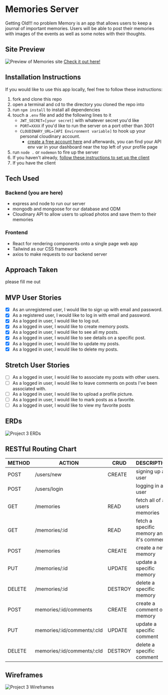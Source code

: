 # Memories Server

Getting Old!!! no problem Memory is an app that allows users to keep a journal of important memories. Users will be able to post their memories with images of the events as well as some notes with their thoughts.

## Site Preview
![Preview of Memories site](https://res.cloudinary.com/dazgyyyvj/image/upload/v1665618623/seir-808-p3/Screenshot_from_2022-10-12_16-49-37_nah6bk.png)
[Check it out here!](https://superb-parfait-91c6b9.netlify.app/)

## Installation Instructions
If you would like to use this app locally, feel free to follow these instructions:
1. fork and clone this repo
2. open a terminal and cd to the directory you cloned the repo into
3. run `npm install` to install all dependencies
4. touch a `.env` file and add the following lines to it
    - `JWT_SECRET=[your secret]` with whatever secret you'd like
    - `PORT=XXXX` if you'd like to run the server on a port other than 3001
    - `CLOUDINARY_URL=[API Environment variable]` to hook up your personal cloudinary account.
        - [create a free account here](https://cloudinary.com/) and afterwards, you can find your API env var in your dashboard near the top left of your profile page
5. run `node .` or `nodemon` to fire up the server
6. If you haven't already, [follow these instructions to set up the client](https://github.com/JamesOnwordi/memories_client)
7. If you have the client

## Tech Used
### Backend (you are here)
- express and node to run our server
- mongodb and mongoose for our database and ODM
- Cloudinary API to allow users to upload photos and save them to their memories

### Frontend
- React for rendering components onto a single page web app
- Tailwind as our CSS framework
- axios to make requests to our backend server

## Approach Taken
please fill me out

## MVP User Stories
- [x] As an unregistered user, I would like to sign up with email and password.
- [x] As a registered user, I would like to log in with email and password.
- [x] As a logged in user, I would like to log out.
- [x] As a logged in user, I would like to create memory posts.
- [x] As a logged in user, I would like to see all my posts.
- [x] As a logged in user, I would like to see details on a specific post.
- [x] As a logged in user, I would like to update my posts.
- [x] As a logged in user, I would like to delete my posts.

## Stretch User Stories
- [ ] As a logged in user, I would like to associate my posts with other users.
- [ ] As a logged in user, I would like to leave comments on posts I've been associated with.
- [ ] As a logged in user, I would like to upload a profile picture.
- [ ] As a logged in user, I would like to mark posts as a favorite.
- [ ] As a logged in user, I would like to view my favorite posts

## ERDs
![Project 3 ERDs](https://res.cloudinary.com/dazgyyyvj/image/upload/v1665617908/seir-808-p3/project3erd_coljkd.png)

## RESTful Routing Chart
| METHOD | ACTION | CRUD | DESCRIPTION |
|--------|--------|------|-------------|
| POST | /users/new | CREATE | signing up a user |
| POST | /users/login | | logging in a user |
| GET | /memories | READ | fetch all of a users memories |
| GET | /memories/:id | READ | fetch a specific memory and it's comments |
| POST | /memories | CREATE | create a new memory |
| PUT | /memories/:id | UPDATE | update a specific memory |
| DELETE | /memories/:id | DESTROY | delete a specific memory |
| POST | memories/:id/comments | CREATE | create a comment on a memory |
| PUT | memories/:id/comments/:cId | UPDATE | update a specific comment |
| DELETE | memories/:id/comments/:cId | DESTROY | delete a specific comment |

## Wireframes
![Project 3 Wireframes](https://res.cloudinary.com/dazgyyyvj/image/upload/v1665617625/seir-808-p3/p3-wireframe_awfc8z.png)
